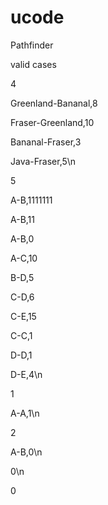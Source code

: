 # ucode
Pathfinder


valid cases


4

Greenland-Bananal,8

Fraser-Greenland,10

Bananal-Fraser,3

Java-Fraser,5\n


5

A-B,1111111

A-B,11

A-B,0

A-C,10

B-D,5

C-D,6

C-E,15

C-C,1

D-D,1

D-E,4\n


1

A-A,1\n


2

A-B,0\n


0\n


0
